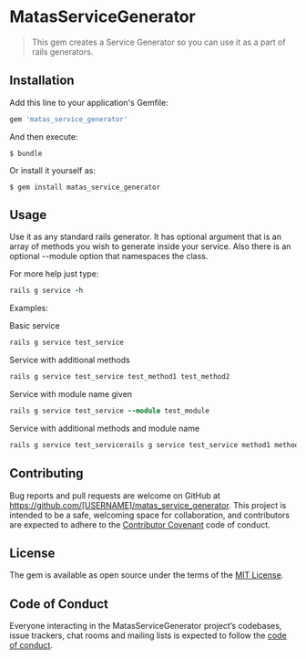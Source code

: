 # MatasServiceGenerator

> This gem creates a Service Generator so you can use it as a part of rails generators.

## Installation

Add this line to your application's Gemfile:

```ruby
gem 'matas_service_generator'
```

And then execute:

    $ bundle

Or install it yourself as:

    $ gem install matas_service_generator

## Usage

Use it as any standard rails generator.
It has optional argument that is an array of methods you wish to generate inside your service.
Also there is an optional --module option that namespaces the class.

For more help just type:
```ruby
rails g service -h
```

Examples:

Basic service
```ruby
rails g service test_service
```

Service with additional methods
```ruby
rails g service test_service test_method1 test_method2
```

Service with module name given
```ruby
rails g service test_service --module test_module
```

Service with additional methods and module name
```ruby
rails g service test_servicerails g service test_service method1 method2 --module test_module
```


## Contributing

Bug reports and pull requests are welcome on GitHub at https://github.com/[USERNAME]/matas_service_generator. This project is intended to be a safe, welcoming space for collaboration, and contributors are expected to adhere to the [Contributor Covenant](http://contributor-covenant.org) code of conduct.

## License

The gem is available as open source under the terms of the [MIT License](https://opensource.org/licenses/MIT).

## Code of Conduct

Everyone interacting in the MatasServiceGenerator project’s codebases, issue trackers, chat rooms and mailing lists is expected to follow the [code of conduct](https://github.com/[USERNAME]/matas_service_generator/blob/master/CODE_OF_CONDUCT.md).
